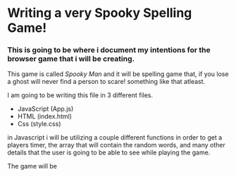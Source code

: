 # Writing a very Spooky Spelling Game!

### This is going to be where i document my intentions for the browser game that i will be creating. 
This game is called *Spooky Man* and it will be spelling game that, if you lose a ghost will never find a person to scare! something like that atleast. 



I am going to be writing this file in 3 different files. 
* JavaScript (App.js)
* HTML (index.html)
* Css (style.css)

in Javascript i will be utilizing a couple different functions in order to get a players timer, the array that will contain the random words, and many other details that the user is going to be able to see while playing the game. 

The game will be 